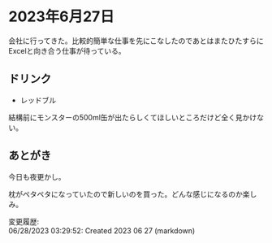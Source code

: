 # 2023年6月27日

会社に行ってきた。比較的簡単な仕事を先にこなしたのであとはまたひたすらにExcelと向き合う仕事が待っている。

## ドリンク

- レッドブル

結構前にモンスターの500ml缶が出たらしくてほしいところだけど全く見かけない。

## あとがき

今日も夜更かし。

枕がペタペタになっていたので新しいのを買った。どんな感じになるのか楽しみ。

変更履歴:  
06/28/2023 03:29:52: Created 2023 06 27 (markdown)  

